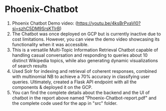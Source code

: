 # Phoenix-Chatbot
1. Phoenix Chatbot Demo video: (https://youtu.be/4ksBrPvaVI0?si=szhC5DM9SrsKTlrB)
2. The Chatbot was once deployed on GCP but is currently inactive due to cost limitations. However, you can view the demo video showcasing its functionality when it was accessible.
3. This is a versatile Multi-Topic Information Retrieval Chatbot capable of handling casual conversation and responding to queries about 10 distinct Wikipedia topics, while also generating dynamic visualizations of search results
4. Used Solr for indexing and retrieval of coherent responses, combined with multinomial NB to achieve a 70% accuracy in classifying user queries. Ultimately, created a Flask API endpoint with all the components & deployed it on the GCP.
5. You can find the complete details about the backend and the UI of chatbot in the report above named "Phoenix-Chatbot-report.pdf" and the complete code used for the app in "src" folder.
